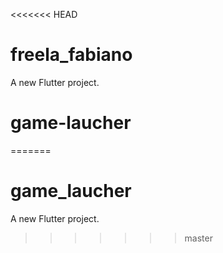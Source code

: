 <<<<<<< HEAD
# freela_fabiano

A new Flutter project.
# game-laucher
=======
# game_laucher

A new Flutter project.
>>>>>>> master
